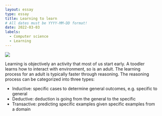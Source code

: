 ```yaml
---
layout: essay
type: essay
title: Learning to learn
# All dates must be YYYY-MM-DD format!
date: 2022-03-03
labels:
  - Computer science
  - Learning
---
```


<img class="ui tiny left circular floated image" src="../images/software-code.jpg">

Learning is objectively an activity that most of us start early. A toodler learns how to interact with environment, so is an adult. The learning process for an adult is typically faster through reasoning. The reasoning process can be categorized into three types:

- Inductive: specific cases to determine general outcomes, e.g. specific to general
- Deductive: deduction is going from the general to the specific
- Transactive: predicting specific examples given specific examples from a domain
